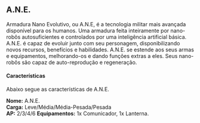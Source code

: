 ## A.N.E.

Armadura Nano Evolutivo, ou A.N.E, é a tecnologia militar mais avançada disponível para os humanos. Uma armadura feita inteiramente por nano-robôs autosuficientes e controlados por uma inteligência artificial básica. A.N.E. é capaz de evoluir junto com seu personagem, disponibilizando novos recursos, benefícios e habilidades. A.N.E. se estende aos seus armas e equipamentos, melhorando-os e dando funções extras a eles. Seus nano-robôs são capaz de auto-reprodução e regeneração.

#### Características

Abaixo segue as características de A.N.E.

**Nome:** A.N.E.  
**Carga:** Leve/Média/Média-Pesada/Pesada  
**AP:** 2/3/4/6
**Equipamentos:** 1x Comunicador, 1x Lanterna.